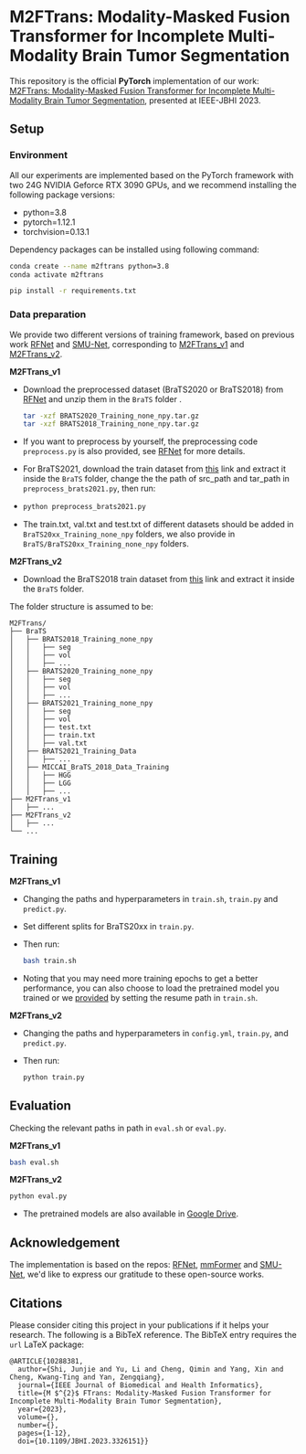 # M2FTrans: Modality-Masked Fusion Transformer for Incomplete Multi-Modality Brain Tumor Segmentation

This repository is the official **PyTorch** implementation of our work: [M2FTrans: Modality-Masked Fusion Transformer for Incomplete Multi-Modality Brain Tumor Segmentation](https://doi.org/10.1109/JBHI.2023.3326151), presented at IEEE-JBHI 2023.

## Setup

### Environment

All our experiments are implemented based on the PyTorch framework with two 24G NVIDIA Geforce RTX 3090 GPUs, and we recommend installing the following package versions:

- python=3.8
- pytorch=1.12.1
- torchvision=0.13.1

Dependency packages can be installed using following command:

```bash
conda create --name m2ftrans python=3.8
conda activate m2ftrans

pip install -r requirements.txt
```

### Data preparation

We provide two different versions of training framework\, based on previous work [RFNet](https://github.com/dyh127/RFNet) and [SMU-Net](https://github.com/rezazad68/smunet), corresponding to [M2FTrans_v1](https://github.com/Jun-Jie-Shi/M2FTrans/tree/main/M2FTrans_v1) and [M2FTrans_v2](https://github.com/Jun-Jie-Shi/M2FTrans/tree/main/M2FTrans_v2).

**M2FTrans_v1**

- Download the preprocessed dataset (BraTS2020 or BraTS2018) from [RFNet](https://drive.google.com/drive/folders/1AwLwGgEBQwesIDTlWpubbwqxxd8brt5A?usp=sharing) and unzip them in the `BraTS` folder .

  ```bash
  tar -xzf BRATS2020_Training_none_npy.tar.gz
  tar -xzf BRATS2018_Training_none_npy.tar.gz
  ```
- If you want to preprocess by yourself, the preprocessing code ``preprocess.py`` is also provided, see [RFNet](https://github.com/dyh127/RFNet) for more details.
- For BraTS2021, download the train dataset from [this](https://www.kaggle.com/datasets/dschettler8845/brats-2021-task1) link and extract it inside the `BraTS` folder, change the the path of src_path and tar_path in `preprocess_brats2021.py`, then run:
- ```bash
  python preprocess_brats2021.py
  ```
- The train.txt, val.txt and test.txt of different datasets should be added in `BraTS20xx_Training_none_npy` folders, we also provide in `BraTS/BraTS20xx_Training_none_npy` folders.

**M2FTrans_v2**

- Download the BraTS2018 train dataset from [this](https://www.kaggle.com/sanglequang/brats2018) link and extract it inside the `BraTS` folder.

The folder structure is assumed to be:

```
M2FTrans/
├── BraTS
│   ├── BRATS2018_Training_none_npy
│   │   ├── seg
│   │   ├── vol
│   │   ├── ...
│   ├── BRATS2020_Training_none_npy
│   │   ├── seg
│   │   ├── vol
│   │   ├── ...
│   ├── BRATS2021_Training_none_npy
│   │   ├── seg
│   │   ├── vol
│   │   ├── test.txt
│   │   ├── train.txt
│   │   ├── val.txt
│   ├── BRATS2021_Training_Data
│   │   ├── ...
│   ├── MICCAI_BraTS_2018_Data_Training
│   │   ├── HGG
│   │   ├── LGG
│   │   ├── ...
├── M2FTrans_v1
│   ├── ...
├── M2FTrans_v2
│   ├── ...
└── ...
```

## Training

**M2FTrans_v1**

- Changing the paths and hyperparameters in ``train.sh``, ``train.py`` and ``predict.py``.
- Set different splits for BraTS20xx in ``train.py``.
- Then run:

  ```bash
  bash train.sh
  ```
- Noting that you may need more training epochs to get a better performance, you can also choose to load the pretrained model you trained or we [provided](https://drive.google.com/drive/folders/10lBPIO_gjuJvVMHJzQqADdi4WhptwdLI?usp=sharing) by setting the resume path in ``train.sh``.

**M2FTrans_v2**

- Changing the paths and hyperparameters in ``config.yml``, ``train.py``, and ``predict.py``.
- Then run:

  ```bash
  python train.py
  ```

## Evaluation

Checking the relevant paths in path in ``eval.sh`` or ``eval.py``.

**M2FTrans_v1**

```bash
bash eval.sh
```

**M2FTrans_v2**

```bash
python eval.py
```

- The pretrained models are also available in [Google Drive](https://drive.google.com/drive/folders/10lBPIO_gjuJvVMHJzQqADdi4WhptwdLI?usp=sharing).

## Acknowledgement

The implementation is based on the repos: [RFNet](https://github.com/dyh127/RFNet), [mmFormer](https://github.com/YaoZhang93/mmFormer) and [SMU-Net](https://github.com/rezazad68/smunet), we'd like to express our gratitude to these open-source works.

## Citations

Please consider citing this project in your publications if it helps your research. The following is a BibTeX reference. The BibTeX entry requires the `url` LaTeX package:

```
@ARTICLE{10288381,
  author={Shi, Junjie and Yu, Li and Cheng, Qimin and Yang, Xin and Cheng, Kwang-Ting and Yan, Zengqiang},
  journal={IEEE Journal of Biomedical and Health Informatics},
  title={M $^{2}$ FTrans: Modality-Masked Fusion Transformer for Incomplete Multi-Modality Brain Tumor Segmentation},
  year={2023},
  volume={},
  number={},
  pages={1-12},
  doi={10.1109/JBHI.2023.3326151}}
```
